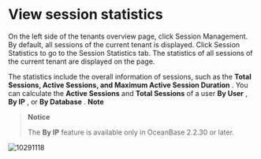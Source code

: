 View session statistics
============================================

On the left side of the tenants overview page, click Session Management. By default, all sessions of the current tenant is displayed. Click Session Statistics to go to the Session Statistics tab. The statistics of all sessions of the current tenant are displayed on the page.

The statistics include the overall information of sessions, such as the **Total Sessions, Active Sessions, and Maximum Active Session Duration** . You can calculate the **Active Sessions** and **Total Sessions** of a user **By User** , **By IP** , or **By Database** .
**Note**

> **Notice**
>
> The **By IP** feature is available only in OceanBase 2.2.30 or later.

![10291118](https://obbusiness-private.oss-cn-shanghai.aliyuncs.com/doc/img/ocp/403-ce/%E4%BC%9A%E8%AF%9D%E7%BB%9F%E8%AE%A1-1.png)

